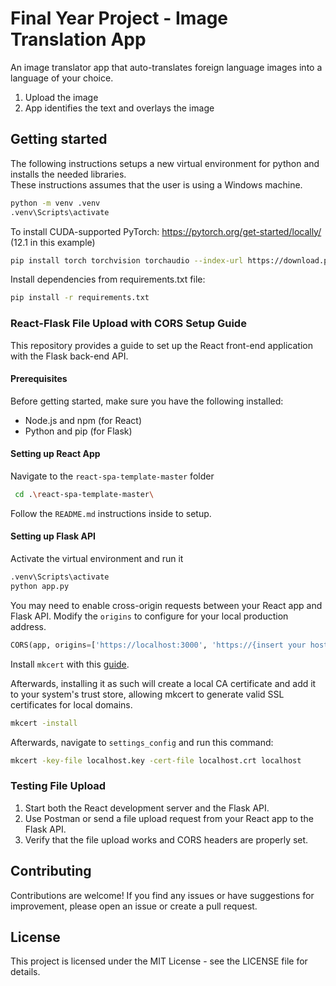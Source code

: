 # Final Year Project - Image Translation App

An image translator app that auto-translates foreign language images into a language of your choice.
1) Upload the image
2) App identifies the text and overlays the image

## Getting started

The following instructions setups a new virtual environment for python and installs the needed libraries.  
These instructions assumes that the user is using a Windows machine.

```bash
python -m venv .venv
.venv\Scripts\activate
```

To install CUDA-supported PyTorch: https://pytorch.org/get-started/locally/
(12.1 in this example)

```bash
pip install torch torchvision torchaudio --index-url https://download.pytorch.org/whl/cu121
```

Install dependencies from requirements.txt file:
```bash
pip install -r requirements.txt
```

### React-Flask File Upload with CORS Setup Guide
This repository provides a guide to set up the React front-end application with the Flask back-end API.

#### Prerequisites
Before getting started, make sure you have the following installed:
- Node.js and npm (for React)
- Python and pip (for Flask)

#### Setting up React App
Navigate to the `react-spa-template-master` folder
```bash
 cd .\react-spa-template-master\
```
Follow the `README.md` instructions inside to setup.

#### Setting up Flask API
Activate the virtual environment and run it
```bash
.venv\Scripts\activate
python app.py
```

You may need to enable cross-origin requests between your React app and Flask API. Modify the `origins` to configure for your local production address.
```python
CORS(app, origins=['https://localhost:3000', 'https://{insert your hostname}}'])
```

Install `mkcert` with this [guide](https://github.com/FiloSottile/mkcert).

Afterwards, installing it as such will create a local CA certificate and add it to your system's trust store, allowing mkcert to generate valid SSL certificates for local domains.
```bash
mkcert -install
```

Afterwards, navigate to `settings_config` and run this command:
```bash
mkcert -key-file localhost.key -cert-file localhost.crt localhost
```

### Testing File Upload
1. Start both the React development server and the Flask API.
2. Use Postman or send a file upload request from your React app to the Flask API.
3. Verify that the file upload works and CORS headers are properly set.

## Contributing
Contributions are welcome! If you find any issues or have suggestions for improvement, please open an issue or create a pull request.

## License
This project is licensed under the MIT License - see the LICENSE file for details.